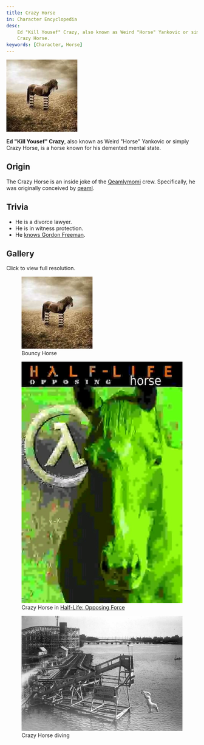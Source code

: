 ```yaml
---
title: Crazy Horse
in: Character Encyclopedia
desc:
    Ed "Kill Yousef" Crazy, also known as Weird "Horse" Yankovic or simply
    Crazy Horse.
keywords: [Character, Horse]
---
```


<img class="char-portrait" src="/static/Img/Character/CrazyHorse/Bounce.png">

**Ed "Kill Yousef" Crazy**, also known as Weird "Horse" Yankovic or simply Crazy
Horse, is a horse known for his demented mental state.

## Origin

The Crazy Horse is an inside joke of the [Qeamlymomi] crew. Specifically, he
was originally conceived by [qeaml].

## Trivia

* He is a divorce lawyer.
* He is in witness protection.
* He [knows Gordon Freeman][Gordon].

## Gallery

Click to view full resolution.

<div class="gallery">

<figure class="gallery-elem">
    <a href="/static/Img/Character/CrazyHorse/Bounce.png">
        <img src="/static/Img/Character/CrazyHorse/Bounce.png">
    </a>
    <figcaption>
        Bouncy Horse
    </figcaption>
</figure>

<figure class="gallery-elem">
    <a href="/static/Img/Character/CrazyHorse/OpposingHorse.png">
        <img src="/static/Img/Character/CrazyHorse/OpposingHorse.png">
    </a>
    <figcaption>
        Crazy Horse in
        <a href="https://en.wikipedia.org/wiki/Half-Life%3A_Opposing_Force">
            Half-Life: Opposing Force
        </a>
    </figcaption>
</figure>

<figure class="gallery-elem">
    <a href="/static/Img/Character/CrazyHorse/Diving.png">
        <img src="/static/Img/Character/CrazyHorse/Diving.png">
    </a>
    <figcaption>
        Crazy Horse diving
    </figcaption>
</figure>

</div>

[Qeamlymomi]: https://x.com/Qeamlymomi
[qeaml]: https://qeaml.github.io
[Gordon]: /static/Img/Character/CrazyHorse/Gordon.jpg

